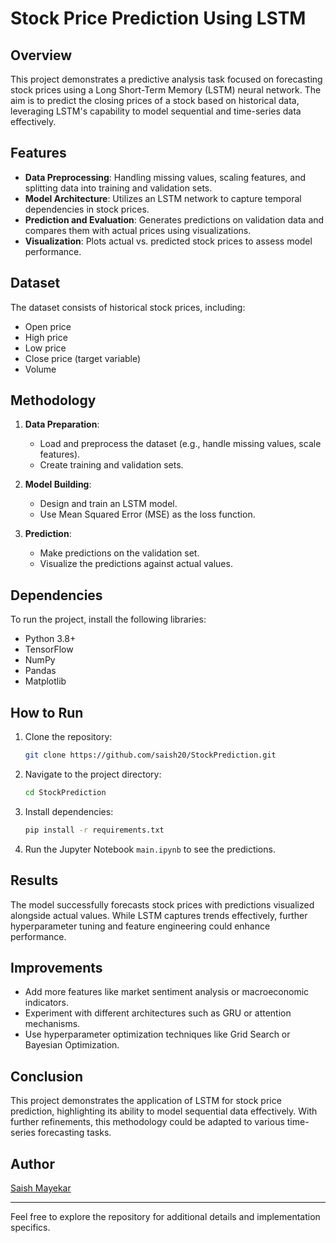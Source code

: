 # Stock Price Prediction Using LSTM

## Overview
This project demonstrates a predictive analysis task focused on forecasting stock prices using a Long Short-Term Memory (LSTM) neural network. The aim is to predict the closing prices of a stock based on historical data, leveraging LSTM's capability to model sequential and time-series data effectively.

## Features
- **Data Preprocessing**: Handling missing values, scaling features, and splitting data into training and validation sets.
- **Model Architecture**: Utilizes an LSTM network to capture temporal dependencies in stock prices.
- **Prediction and Evaluation**: Generates predictions on validation data and compares them with actual prices using visualizations.
- **Visualization**: Plots actual vs. predicted stock prices to assess model performance.

## Dataset
The dataset consists of historical stock prices, including:
- Open price
- High price
- Low price
- Close price (target variable)
- Volume

## Methodology
1. **Data Preparation**:
   - Load and preprocess the dataset (e.g., handle missing values, scale features).
   - Create training and validation sets.

2. **Model Building**:
   - Design and train an LSTM model.
   - Use Mean Squared Error (MSE) as the loss function.

3. **Prediction**:
   - Make predictions on the validation set.
   - Visualize the predictions against actual values.

## Dependencies
To run the project, install the following libraries:
- Python 3.8+
- TensorFlow
- NumPy
- Pandas
- Matplotlib

## How to Run
1. Clone the repository:
   ```bash
   git clone https://github.com/saish20/StockPrediction.git
   ```
2. Navigate to the project directory:
   ```bash
   cd StockPrediction
   ```
3. Install dependencies:
   ```bash
   pip install -r requirements.txt
   ```
4. Run the Jupyter Notebook `main.ipynb` to see the predictions.

## Results
The model successfully forecasts stock prices with predictions visualized alongside actual values. While LSTM captures trends effectively, further hyperparameter tuning and feature engineering could enhance performance.

## Improvements
- Add more features like market sentiment analysis or macroeconomic indicators.
- Experiment with different architectures such as GRU or attention mechanisms.
- Use hyperparameter optimization techniques like Grid Search or Bayesian Optimization.

## Conclusion
This project demonstrates the application of LSTM for stock price prediction, highlighting its ability to model sequential data effectively. With further refinements, this methodology could be adapted to various time-series forecasting tasks.

## Author
[Saish Mayekar](https://github.com/saish20)

---
Feel free to explore the repository for additional details and implementation specifics.
